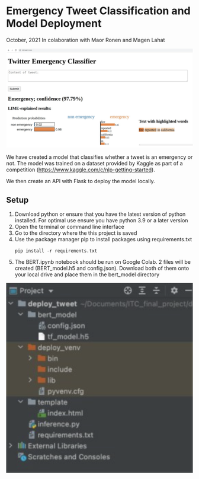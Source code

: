 # Emergency Tweet Classification and Model Deployment
October, 2021
In colaboration with Maor Ronen and Magen Lahat

![](readme_images/flask.png)

We have created a model that classifies whether a tweet
is an emergency or not. The model was trained on a dataset
provided by Kaggle as part of a competition 
(https://www.kaggle.com/c/nlp-getting-started).

We then create an API with Flask to deploy the model locally.

## Setup
1. Download python or ensure that you have the latest version of 
python installed. For optimal use ensure you have python 3.9 or a 
   later version
2. Open the terminal or command line interface
3. Go to the directory where the this project is saved 
4. Use the package manager pip to install packages using 
requirements.txt
    ```console
    pip install -r requirements.txt
    ```
5. The BERT.ipynb notebook should be run on Google Colab. 
   2 files will be created (BERT_model.h5 and config.json).
   Download both of them onto your local drive and place them
   in the bert_model directory

![](readme_images/env.png)





